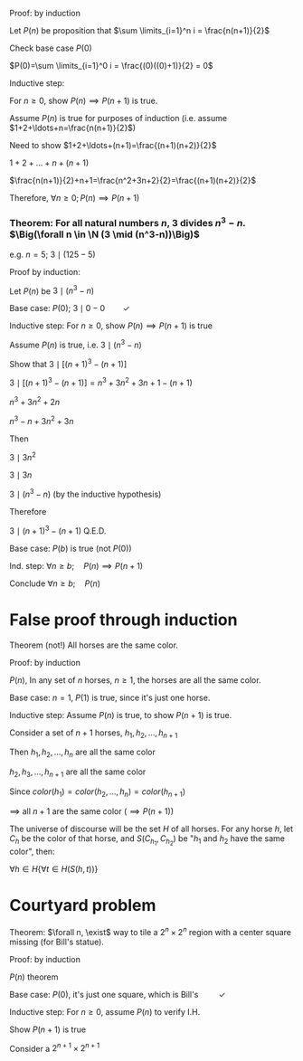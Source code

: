 Proof: by induction

Let $P(n)$ be proposition that $\sum \limits_{i=1}^n i = \frac{n(n+1)}{2}$

Check base case $P(0)$

$P(0)=\sum \limits_{i=1}^0 i = \frac{(0)((0)+1)}{2} = 0$

Inductive step:

For $n\geq 0$, show $P(n)\implies P(n+1)$ is true.

Assume $P(n)$ is true for purposes of induction (i.e. assume $1+2+\ldots+n=\frac{n(n+1)}{2}$)

Need to show $1+2+\ldots+(n+1)=\frac{(n+1)(n+2)}{2}$

$1+2+\ldots + n + (n+1)$

$\frac{n(n+1)}{2}+n+1=\frac{n^2+3n+2}{2}=\frac{(n+1)(n+2)}{2}$

Therefore, $\forall n \geq 0; P(n) \implies P(n+1)$

### Theorem: For all natural numbers $n$, $3$ divides $n^3-n$. $\Big(\forall n \in \N (3 \mid (n^3-n))\Big)$

e.g. $n=5$; $3\mid (125-5)$

Proof by induction:

Let $P(n)$ be $3\mid (n^3-n)$

Base case: $P(0)$; $3\mid 0-0\qquad\checkmark$

Inductive step: For $n\geq 0$, show $P(n)\implies P(n+1)$ is true

Assume $P(n)$ is true, i.e. $3\mid (n^3-n)$

Show that $3\mid \Big[(n+1)^3-(n+1)\Big]$

$3\mid \Big[(n+1)^3-(n+1)\Big]=n^3+3n^2+3n+1-(n+1)$

$n^3+3n^2+2n$

$n^3 - n+3n^2+3n$

Then

$3\mid 3n^2$

$3\mid 3n$

$3\mid (n^3-n)$ (by the inductive hypothesis)

Therefore

$3\mid (n+1)^3 - (n+1)$ Q.E.D.

Base case: $P(b)$ is true (not $P(0)$)

Ind. step: $\forall n \geq b;\quad P(n)\implies P(n+1)$

Conclude $\forall n \geq b; \quad P(n)$

# False proof through induction

Theorem (not!) All horses are the same color.

Proof: by induction

$P(n)$, In any set of $n$ horses, $n\geq 1$, the horses are all the same color.

Base case: $n=1$, $P(1)$ is true, since it's just one horse.

Inductive step: Assume $P(n)$ is true, to show $P(n+1)$ is true.

Consider a set of $n+1$ horses, $h_1,h_2,\ldots ,h_{n+1}$

Then $h_1,h_2,\ldots ,h_n$ are all the same color

$h_2,h_3,\ldots ,h_{n+1}$ are all the same color

Since $color(h_1)=color(h_2,\ldots , h_n)=color(h_{n+1})$

$\implies$ all $n+1$ are the same color ($\implies P(n+1)$) 


The universe of discourse will be the set $H$ of all horses. For any horse $h$, let $C_h$ be the color of that horse, and $S(C_{h_1}, C_{h_2})$ be "$h_1$ and $h_2$ have the same color", then:

$\forall h\in H\{\forall t \in H (S(h,t))\}$


# Courtyard problem

Theorem: $\forall n, \exist$ way to tile a $2^n\times 2^n$ region with a center square missing (for Bill's statue).

Proof: by induction

$P(n)$ theorem

Base case: $P(0)$, it's just one square, which is Bill's $\qquad \checkmark$

Inductive step: For $n\geq 0$, assume $P(n)$ to verify I.H.

Show $P(n+1)$ is true

Consider a $2^{n+1}\times2^{n+1}$
